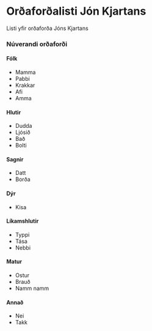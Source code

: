 # Orðaforðalisti Jón Kjartans

Listi yfir orðaforða Jóns Kjartans

### Núverandi orðaforði

#### Fólk

* Mamma
* Pabbi
* Krakkar
* Afi
* Amma

#### Hlutir

* Dudda
* Ljósið
* Bað
* Bolti

#### Sagnir

* Datt
* Borða

#### Dýr

* Kisa

#### Líkamshlutir

* Typpi
* Tása
* Nebbi

#### Matur

* Ostur
* Brauð
* Namm namm

#### Annað

* Nei
* Takk
